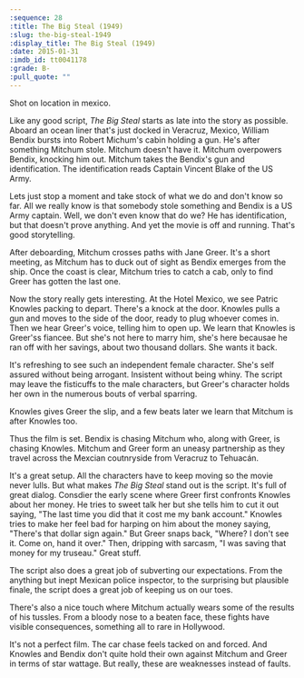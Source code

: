 ```yaml
---
:sequence: 28
:title: The Big Steal (1949)
:slug: the-big-steal-1949
:display_title: The Big Steal (1949)
:date: 2015-01-31
:imdb_id: tt0041178
:grade: B-
:pull_quote: ""
---
```

Shot on location in mexico.

Like any good script, _The Big Steal_ starts as late into the story as possible. Aboard an ocean liner that's just docked in Veracruz, Mexico, William Bendix bursts into Robert Michum's cabin holding a gun. He's after something Mitchum stole. Mitchum doesn't have it. Mitchum overpowers Bendix, knocking him out. Mitchum takes the Bendix's gun and identification. The identification reads Captain Vincent Blake of the US Army. 

Lets just stop a moment and take stock of what we do and don't know so far. All we really know is that somebody stole something and Bendix is a US Army captain. Well, we don't even know that do we? He has identification, but that doesn't prove anything. And yet the movie is off and running. That's good storytelling.

After deboarding, Mitchum crosses paths with Jane Greer. It's a short meeting, as Mitchum has to duck out of sight as Bendix emerges from the ship. Once the coast is clear, Mitchum tries to catch a cab, only to find Greer has gotten the last one. 

Now the story really gets interesting. At the Hotel Mexico, we see Patric Knowles packing to depart. There's a knock at the door. Knowles pulls a gun and moves to the side of the door, ready to plug whoever comes in. Then we hear Greer's voice, telling him to open up. We learn that Knowles is Greer'ss fiancee. But she's not here to marry him, she's here becausae he ran off with her savings, about two thousand dollars. She wants it back. 

It's refreshing to see such an independent female character. She's self assured without being arrogant. Insistent without being whiny. The script may leave the fisticuffs to the male characters, but Greer's character holds her own in the numerous bouts of verbal sparring.

Knowles gives Greer the slip, and a few beats later we learn that Mitchum is after Knowles too. 

Thus the film is set. Bendix is chasing Mitchum who, along with Greer, is chasing Knowles. Mitchum and Greer form an uneasy partnership as they travel across the Mexcian coutnryside from Veracruz to Tehuacán. 

It's a great setup. All the characters have to keep moving so the movie never lulls. But what makes _The Big Steal_ stand out is the script. It's full of great dialog. Consdier the early scene where Greer first confronts Knowles about her money. He tries to sweet talk her but she tells him to cut it out saying, "The last time you did that it cost me my bank account." Knowles tries to make her feel bad for harping on him about the money saying, "There's that dollar sign again." But Greer snaps back, "Where? I don't see it. Come on, hand it over." Then, dripping with sarcasm, "I was saving that money for my truseau." Great stuff.


The script also does a great job of subverting our expectations. From the anything but inept Mexican police inspector, to the surprising but plausible finale, the script does a great job of keeping us on our toes. 

There's also a nice touch where Mitchum actually wears some of the results of his tussles. From a bloody nose to a beaten face, these fights have visible consequences, something all to rare in Hollywood.

It's not a perfect film. The car chase feels tacked on and forced. And Knowles and Bendix don't quite hold their own against Mitchum and Greer in terms of star wattage. But really, these are weaknesses instead of faults.

